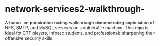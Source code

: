 # network-services2-walkthrough-
A hands-on penetration testing walkthrough demonstrating exploitation of NFS, SMTP, and MySQL services on a vulnerable machine. This repo is ideal for CTF players, infosec students, and professionals sharpening their offensive security skills.
